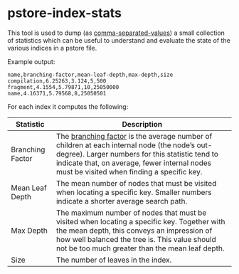 # pstore-index-stats

This tool is used to dump (as [comma-separated-values](https://en.wikipedia.org/wiki/Comma-separated_values)) a small collection of statistics which can be useful to understand and evaluate the state of the various indices in a pstore file.

Example output:

    name,branching-factor,mean-leaf-depth,max-depth,size
    compilation,6.25263,3.124,5,500
    fragment,4.1554,5.79871,10,25050000
    name,4.16371,5.79568,8,25050501

For each index it computes the following:

| Statistic       | Description |
| --------------- | ----------- |
| Branching Factor | The [branching factor](https://en.wikipedia.org/wiki/Branching_factor) is the average number of children at each internal node (the node’s out-degree). Larger numbers for this statistic tend to indicate that, on average, fewer internal nodes must be visited when finding a specific key. |
| Mean Leaf Depth | The mean number of nodes that must be visited when locating a specific key. Smaller numbers indicate a shorter average search path.
| Max Depth       | The maximum number of nodes that must be visited when locating a specific key. Together with the mean depth, this conveys an impression of how well balanced the tree is. This value should not be too much greater than the mean leaf depth.
| Size            | The number of leaves in the index. |
